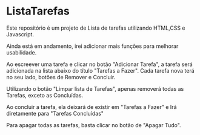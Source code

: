 # ListaTarefas
Este repositório é um projeto de Lista de tarefas utilizando HTML,CSS e Javascript.

Ainda está em andamento, irei adicionar mais funções para melhorar usabilidade.

Ao escreever uma tarefa e clicar no botão "Adicionar Tarefa", a tarefa será adicionada na lista abaixo do título "Tarefas a Fazer". Cada tarefa nova terá no seu lado, botões de Remover e Concluir.

Utilizando o botão "Limpar lista de Tarefas", apenas removerá todas as Tarefas, exceto as Concluídas.

Ao concluir a tarefa, ela deixará de existir em "Tarefas a Fazer" e Irá diretamente para "Tarefas Concluídas"

Para apagar todas as tarefas, basta clicar no botão de "Apagar Tudo".


